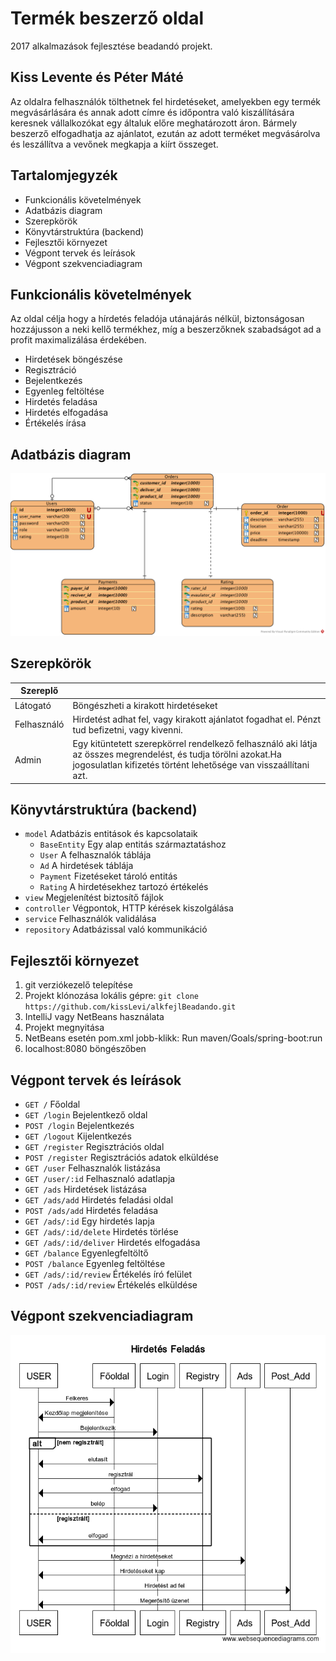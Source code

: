 # Termék beszerző oldal

2017 alkalmazások fejlesztése beadandó projekt.

## Kiss Levente és Péter Máté

Az oldalra felhasználók tölthetnek fel hirdetéseket, amelyekben egy termék megvásárlására és annak adott címre és időpontra való kiszállítására keresnek vállalkozókat egy általuk  előre meghatározott áron. Bármely beszerző elfogadhatja az ajánlatot, ezután az adott terméket megvásárolva és leszállítva a vevőnek megkapja a kiírt összeget.

## Tartalomjegyzék
* Funkcionális követelmények
* Adatbázis diagram
* Szerepkörök
* Könyvtárstruktúra (backend)
* Fejlesztői környezet
* Végpont tervek és leírások
* Végpont szekvenciadiagram

## Funkcionális követelmények

Az oldal célja hogy a hírdetés feladója utánajárás nélkül, biztonságosan hozzájusson a neki kellő termékhez, míg a beszerzőknek szabadságot ad a profit maximalizálása érdekében.
* Hirdetések böngészése
* Regisztráció
* Bejelentkezés
* Egyenleg feltöltése
* Hirdetés feladása
* Hirdetés elfogadása
* Értékelés írása

## Adatbázis diagram

![alt text](https://github.com/kissLevi/alkfejlBeadando/blob/master/Entity%20Relationship%20Diagram1.png "adatbazis uml")

## Szerepkörök

| Szereplő |                            |
|----------|----------------------------|
| Látogató | Böngészheti a kirakott hirdetéseket |
| Felhasználó | Hirdetést adhat fel, vagy kirakott ajánlatot fogadhat el. Pénzt tud befizetni, vagy kivenni. |
| Admin    | Egy kitüntetett szerepkörrel rendelkező felhasználó aki látja az összes megrendelést, és tudja törölni azokat.Ha jogosulatlan kifizetés történt lehetősége van visszaállítani azt. |

## Könyvtárstruktúra (backend)
* `model` Adatbázis entitások és kapcsolataik
  * `BaseEntity` Egy alap entitás származtatáshoz
  * `User` A felhasznalók táblája
  * `Ad` A hirdetések táblája
  * `Payment` Fizetéseket tároló entitás
  * `Rating` A hirdetésekhez tartozó értékelés
* `view` Megjelenítést biztosítő fájlok
* `controller` Végpontok, HTTP kérések kiszolgálása
* `service` Felhasználók validálása
* `repository` Adatbázissal való kommunikáció

## Fejlesztői környezet
1. git verziókezelő telepítése
2. Projekt klónozása lokális gépre: `git clone https://github.com/kissLevi/alkfejlBeadando.git` 
3. IntelliJ vagy NetBeans használata
4. Projekt megnyitása
5. NetBeans esetén pom.xml jobb-klikk: Run maven/Goals/spring-boot:run
6. localhost:8080 böngészőben

## Végpont tervek és leírások
* `GET /` Főoldal
* `GET /login` Bejelentkező oldal
* `POST /login` Bejelentkezés
* `GET /logout` Kijelentkezés
* `GET /register` Regisztrációs oldal
* `POST /register` Regisztrációs adatok elküldése
* `GET /user` Felhasznalók listázása
* `GET /user/:id` Felhasznaló adatlapja
* `GET /ads` Hirdetések listázása
* `GET /ads/add` Hirdetés feladási oldal
* `POST /ads/add` Hirdetés feladása
* `GET /ads/:id` Egy hirdetés lapja
* `GET /ads/:id/delete` Hirdetés törlése
* `GET /ads/:id/deliver` Hirdetés elfogadása
* `GET /balance` Egyenlegfeltöltő
* `POST /balance` Egyenleg feltöltése
* `GET /ads/:id/review` Értékelés író felület
* `POST /ads/:id/review` Értékelés elküldése

## Végpont szekvenciadiagram
![alt text](https://github.com/kissLevi/alkfejlBeadando/blob/master/sequencdiagram.png "vegpont szekv diagram")

